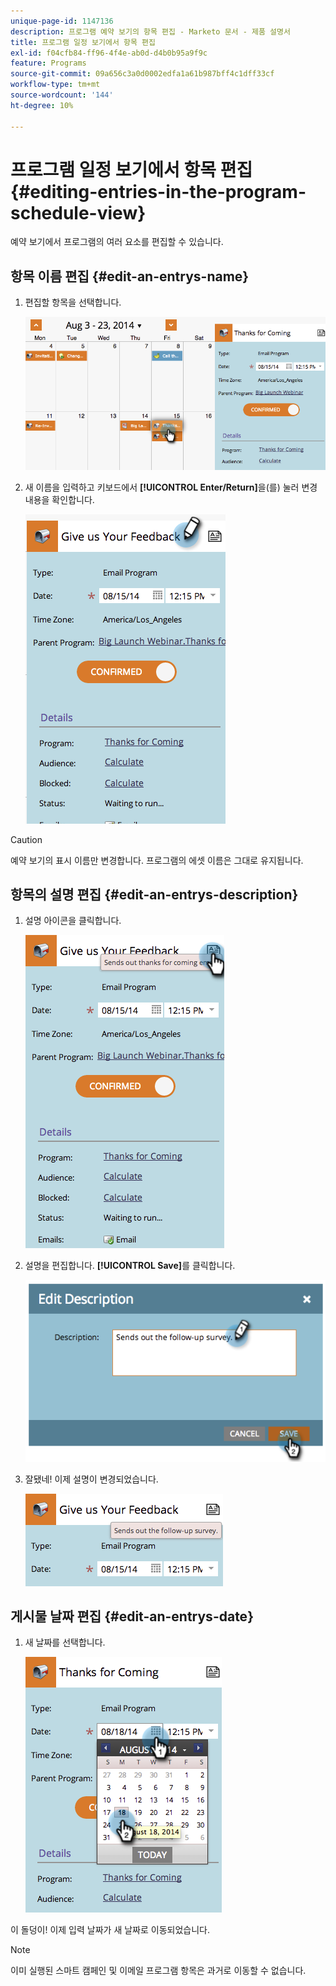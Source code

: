 ```yaml
---
unique-page-id: 1147136
description: 프로그램 예약 보기의 항목 편집 - Marketo 문서 - 제품 설명서
title: 프로그램 일정 보기에서 항목 편집
exl-id: f04cfb84-ff96-4f4e-ab0d-d4b0b95a9f9c
feature: Programs
source-git-commit: 09a656c3a0d0002edfa1a61b987bff4c1dff33cf
workflow-type: tm+mt
source-wordcount: '144'
ht-degree: 10%

---
```


# 프로그램 일정 보기에서 항목 편집 {#editing-entries-in-the-program-schedule-view}

예약 보기에서 프로그램의 여러 요소를 편집할 수 있습니다.

## 항목 이름 편집 {#edit-an-entrys-name}

1. 편집할 항목을 선택합니다.

   ![](assets/image2014-9-18-18-3a1-3a36.png)

1. 새 이름을 입력하고 키보드에서 **[!UICONTROL Enter/Return]**&#x200B;을(를) 눌러 변경 내용을 확인합니다.

   ![](assets/image2014-9-18-18-3a1-3a53.png)

>[!CAUTION]
>
>예약 보기의 표시 이름만 변경합니다. 프로그램의 에셋 이름은 그대로 유지됩니다.

## 항목의 설명 편집 {#edit-an-entrys-description}

1. 설명 아이콘을 클릭합니다.

   ![](assets/image2014-9-18-18-3a3-3a7.png)

1. 설명을 편집합니다. **[!UICONTROL Save]**&#x200B;를 클릭합니다.

   ![](assets/image2014-9-18-18-3a3-3a22.png)

1. 잘됐네! 이제 설명이 변경되었습니다.

   ![](assets/image2014-9-18-18-3a3-3a48.png)

## 게시물 날짜 편집 {#edit-an-entrys-date}

1. 새 날짜를 선택합니다.

   ![](assets/image2014-9-18-18-3a4-3a39.png)

이 돌덩이! 이제 입력 날짜가 새 날짜로 이동되었습니다.

>[!NOTE]
>
> 이미 실행된 스마트 캠페인 및 이메일 프로그램 항목은 과거로 이동할 수 없습니다.
